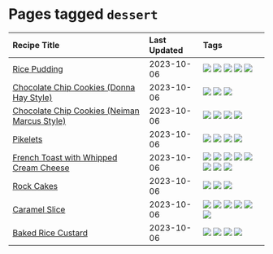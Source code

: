 # Pages tagged `dessert`

|Recipe Title|Last Updated|Tags
|:---|:---|:---|
|[Rice Pudding](../recipes/ricepudding.md)|2023-10-06|[![](https://img.shields.io/badge/tag-dairy-4e6ea)](../tags/dairy.md) [![](https://img.shields.io/badge/tag-dessert-f05668)](../tags/dessert.md) [![](https://img.shields.io/badge/tag-easy-e5c1d4)](../tags/easy.md) [![](https://img.shields.io/badge/tag-rice-427cd)](../tags/rice.md) [![](https://img.shields.io/badge/tag-rice_cooker-4d8aaa)](../tags/rice_cooker.md)|
|[Chocolate Chip Cookies (Donna Hay Style)](../recipes/chocolatechipcookiesdonnahay.md)|2023-10-06|[![](https://img.shields.io/badge/tag-baked-6685b7)](../tags/baked.md) [![](https://img.shields.io/badge/tag-chocolate-cb29b)](../tags/chocolate.md) [![](https://img.shields.io/badge/tag-dessert-f05668)](../tags/dessert.md)|
|[Chocolate Chip Cookies (Neiman Marcus Style)](../recipes/chocolatechipcookiesneimanmarcus.md)|2023-10-06|[![](https://img.shields.io/badge/tag-amazing-f1d19f)](../tags/amazing.md) [![](https://img.shields.io/badge/tag-baked-6685b7)](../tags/baked.md) [![](https://img.shields.io/badge/tag-chocolate-cb29b)](../tags/chocolate.md) [![](https://img.shields.io/badge/tag-dessert-f05668)](../tags/dessert.md)|
|[Pikelets](../recipes/pikelets.md)|2023-10-06|[![](https://img.shields.io/badge/tag-breakfast-b6c680)](../tags/breakfast.md) [![](https://img.shields.io/badge/tag-dessert-f05668)](../tags/dessert.md) [![](https://img.shields.io/badge/tag-family-1d5152)](../tags/family.md) [![](https://img.shields.io/badge/tag-fried-28ab17)](../tags/fried.md)|
|[French Toast with Whipped Cream Cheese](../recipes/frenchtoastwhippedcreamcheese.md)|2023-10-06|[![](https://img.shields.io/badge/tag-amazing-f1d19f)](../tags/amazing.md) [![](https://img.shields.io/badge/tag-breakfast-b6c680)](../tags/breakfast.md) [![](https://img.shields.io/badge/tag-dairy-4e6ea)](../tags/dairy.md) [![](https://img.shields.io/badge/tag-dessert-f05668)](../tags/dessert.md) [![](https://img.shields.io/badge/tag-fried-28ab17)](../tags/fried.md) [![](https://img.shields.io/badge/tag-large_quantity-8f457a)](../tags/large_quantity.md) [![](https://img.shields.io/badge/tag-messy-f6b493)](../tags/messy.md) [![](https://img.shields.io/badge/tag-mine-b7439e)](../tags/mine.md)|
|[Rock Cakes](../recipes/rockcakes.md)|2023-10-06|[![](https://img.shields.io/badge/tag-baked-6685b7)](../tags/baked.md) [![](https://img.shields.io/badge/tag-dessert-f05668)](../tags/dessert.md) [![](https://img.shields.io/badge/tag-family-1d5152)](../tags/family.md)|
|[Caramel Slice](../recipes/caramelslice.md)|2023-10-06|[![](https://img.shields.io/badge/tag-amazing-f1d19f)](../tags/amazing.md) [![](https://img.shields.io/badge/tag-baked-6685b7)](../tags/baked.md) [![](https://img.shields.io/badge/tag-chocolate-cb29b)](../tags/chocolate.md) [![](https://img.shields.io/badge/tag-dairy-4e6ea)](../tags/dairy.md) [![](https://img.shields.io/badge/tag-dessert-f05668)](../tags/dessert.md) [![](https://img.shields.io/badge/tag-long_prep_time-ad1215)](../tags/long_prep_time.md)|
|[Baked Rice Custard](../recipes/bakedricecustard.md)|2023-10-06|[![](https://img.shields.io/badge/tag-baked-6685b7)](../tags/baked.md) [![](https://img.shields.io/badge/tag-dairy-4e6ea)](../tags/dairy.md) [![](https://img.shields.io/badge/tag-dessert-f05668)](../tags/dessert.md) [![](https://img.shields.io/badge/tag-rice-427cd)](../tags/rice.md)|